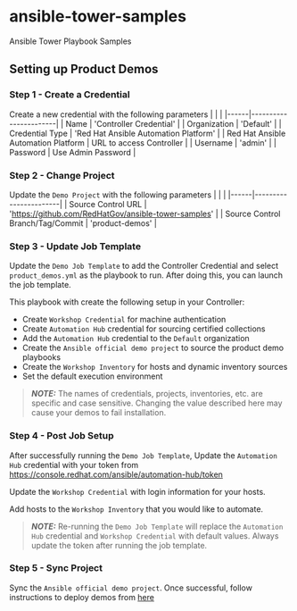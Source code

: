 # ansible-tower-samples
Ansible Tower Playbook Samples

## Setting up Product Demos

### Step 1 - Create a Credential
Create a new credential with the following parameters
|      |                       |
|------|-----------------------|
| Name | 'Controller Credential' |
| Organization | 'Default' |
| Credential Type | 'Red Hat Ansible Automation Platform' |
| Red Hat Ansible Automation Platform | URL to access Controller |
| Username | 'admin' |
| Password | Use Admin Password |

### Step 2 - Change Project
Update the `Demo Project` with the following parameters
|      |                       |
|------|-----------------------|
| Source Control URL | 'https://github.com/RedHatGov/ansible-tower-samples' |
| Source Control Branch/Tag/Commit | 'product-demos' |

### Step 3 - Update Job Template
Update the `Demo Job Template` to add the Controller Credential and select `product_demos.yml` as the playbook to run. After doing this, you can launch the job template.

This playbook with create the following setup in your Controller:

- Create `Workshop Credential` for machine authentication
- Create `Automation Hub` credential for sourcing certified collections
- Add the `Automation Hub` credential to the `Default` organization
- Create the `Ansible official demo project` to source the product demo playbooks
- Create the `Workshop Inventory` for hosts and dynamic inventory sources
- Set the default execution environment

> **_NOTE:_** The names of credentials, projects, inventories, etc. are specific and case sensitive. Changing the value described here may cause your demos to fail installation.

### Step 4 - Post Job Setup
After successfully running the `Demo Job Template`, Update the `Automation Hub` credential with your token from https://console.redhat.com/ansible/automation-hub/token

Update the `Workshop Credential` with login information for your hosts.

Add hosts to the `Workshop Inventory` that you would like to automate.

> **_NOTE:_** Re-running the `Demo Job Template` will replace the `Automation Hub` credential  and `Workshop Credential` with default values. Always update the token after running the job template.

### Step 5 - Sync Project
Sync the `Ansible official demo project`. Once successful, follow instructions to deploy demos from [here](https://github.com/RedHatGov/product-demos#using-this-project)
